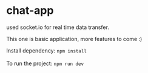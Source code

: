# chat-app

used socket.io for real time data transfer.

This one is basic application,
more features to come :)

Install dependency:
<code>npm install</code>
<br><br>
To run the project:
<code>npm run dev</code>
